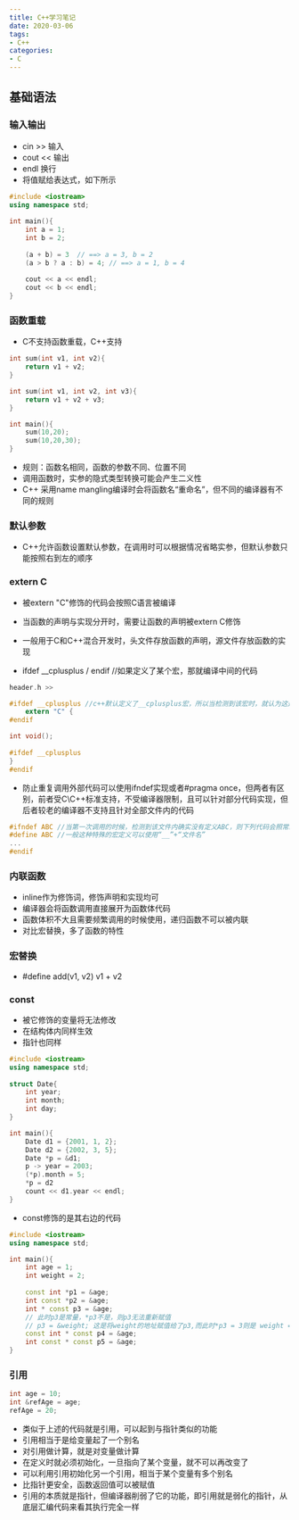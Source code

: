 ```yaml
---
title: C++学习笔记
date: 2020-03-06
tags:
- C++
categories:
- C
---
```


## 基础语法

### 输入输出

- cin >> 输入
- cout << 输出
- endl 换行
- 将值赋给表达式，如下所示

```C++
#include <iostream>
using namespace std;
    
int main(){
	int a = 1;
	int b = 2;
	
    (a + b) = 3  // ==> a = 3, b = 2
	(a > b ? a : b) = 4; // ==> a = 1, b = 4
	
	cout << a << endl;
	cout << b << endl;
} 
```

### 函数重载

- C不支持函数重载，C++支持

```C++
int sum(int v1, int v2){
    return v1 + v2;
}

int sum(int v1, int v2, int v3){
    return v1 + v2 + v3;
}

int main(){
    sum(10,20);
    sum(10,20,30);
}
```

- 规则：函数名相同，函数的参数不同、位置不同
- 调用函数时，实参的隐式类型转换可能会产生二义性
- C++ 采用name mangling编译时会将函数名“重命名”，但不同的编译器有不同的规则

### 默认参数

- C++允许函数设置默认参数，在调用时可以根据情况省略实参，但默认参数只能按照右到左的顺序  

### extern C

- 被extern "C"修饰的代码会按照C语言被编译

- 当函数的声明与实现分开时，需要让函数的声明被extern C修饰
- 一般用于C和C++混合开发时，头文件存放函数的声明，源文件存放函数的实现
- ifdef __cplusplus / endif  //如果定义了某个宏，那就编译中间的代码

```C
header.h >>

#ifdef __cplusplus //c++默认定义了__cplusplus宏，所以当检测到该宏时，就认为这是一个c++文件，则编译下列代码
    extern "C" {
#endif

int void();
    
#ifdef __cplusplus 
}
#endif
```

- 防止重复调用外部代码可以使用ifndef实现或者#pragma once，但两者有区别，前者受C\C++标准支持，不受编译器限制，且可以针对部分代码实现，但后者较老的编译器不支持且针对全部文件内的代码

```C
#ifndef ABC //当第一次调用的时候，检测到该文件内确实没有定义ABC，则下列代码会照常编译，当第二次调用的时候，检测到该文件内已经定义了ABC，则下列代码不会再参与编译
#define ABC //一般这种特殊的宏定义可以使用“__”+“文件名”
...
#endif
```

### 内联函数

- inline作为修饰词，修饰声明和实现均可
- 编译器会将函数调用直接展开为函数体代码
- 函数体积不大且需要频繁调用的时候使用，递归函数不可以被内联
- 对比宏替换，多了函数的特性

### 宏替换

- #define add(v1, v2) v1 + v2

### const

- 被它修饰的变量将无法修改
- 在结构体内同样生效
- 指针也同样
```C++
#include <iostream>
using namespace std;
    
struct Date{
    int year;
    int month;
    int day;
}

int main(){
    Date d1 = {2001, 1, 2};
    Date d2 = {2002, 3, 5};
    Date *p = &d1;
    p -> year = 2003;
    (*p).month = 5;
    *p = d2
    count << d1.year << endl;
}
```
- const修饰的是其右边的代码
```C++
#include <iostream>
using namespace std;

int main(){
    int age = 1;
    int weight = 2;
    
    const int *p1 = &age;
    int const *p2 = &age;
    int * const p3 = &age;
    // 此时p3是常量，*p3不是，则p3无法重新赋值
    // p3 = &weight; 这是将weight的地址赋值给了p3,而此时*p3 = 3则是 weight = 3
    const int * const p4 = &age;
    int const * const p5 = &age;
}
```

### 引用

```C++
int age = 10;
int &refAge = age;
refAge = 20;
```
- 类似于上述的代码就是引用，可以起到与指针类似的功能
- 引用相当于是给变量起了一个别名
- 对引用做计算，就是对变量做计算
- 在定义时就必须初始化，一旦指向了某个变量，就不可以再改变了
- 可以利用引用初始化另一个引用，相当于某个变量有多个别名
- 比指针更安全，函数返回值可以被赋值
- 引用的本质就是指针，但编译器削弱了它的功能，即引用就是弱化的指针，从底层汇编代码来看其执行完全一样